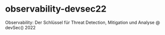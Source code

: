 # observability-devsec22
Observability: Der Schlüssel für Threat Detection, Mitigation und Analyse @ devSec() 2022
